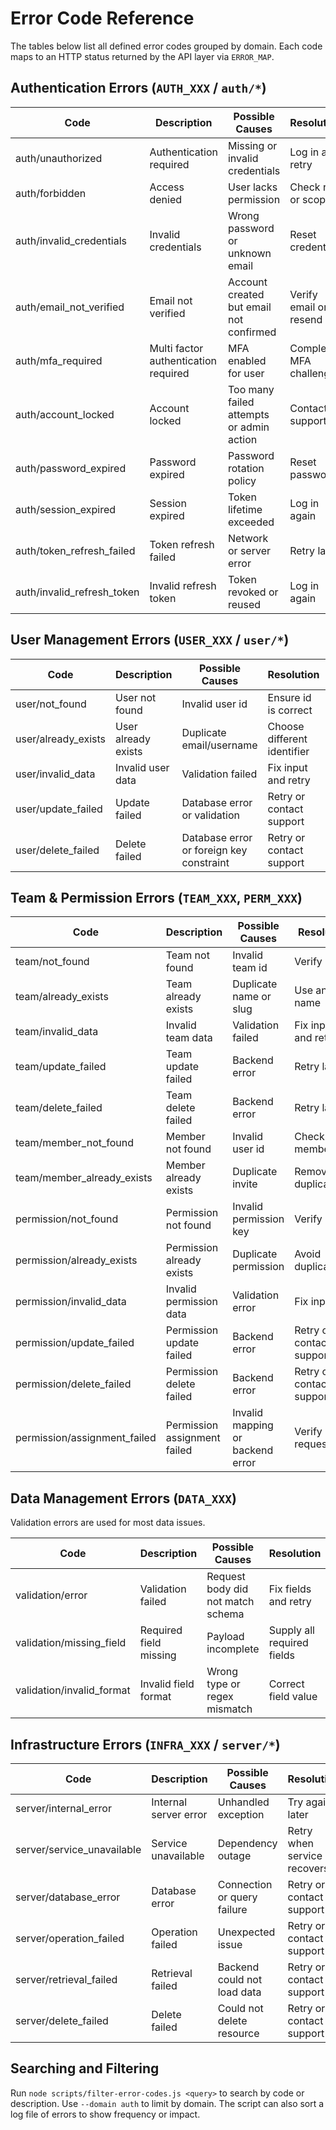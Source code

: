 # Error Code Reference

The tables below list all defined error codes grouped by domain. Each code maps to an HTTP status returned by the API layer via `ERROR_MAP`.

## Authentication Errors (`AUTH_XXX` / `auth/*`)

| Code | Description | Possible Causes | Resolution | HTTP Status |
|------|-------------|-----------------|------------|-------------|
| auth/unauthorized | Authentication required | Missing or invalid credentials | Log in and retry | 401 |
| auth/forbidden | Access denied | User lacks permission | Check role or scope | 403 |
| auth/invalid_credentials | Invalid credentials | Wrong password or unknown email | Reset credentials | 401 |
| auth/email_not_verified | Email not verified | Account created but email not confirmed | Verify email or resend link | 403 |
| auth/mfa_required | Multi factor authentication required | MFA enabled for user | Complete MFA challenge | 403 |
| auth/account_locked | Account locked | Too many failed attempts or admin action | Contact support | 403 |
| auth/password_expired | Password expired | Password rotation policy | Reset password | 403 |
| auth/session_expired | Session expired | Token lifetime exceeded | Log in again | 401 |
| auth/token_refresh_failed | Token refresh failed | Network or server error | Retry later | 401 |
| auth/invalid_refresh_token | Invalid refresh token | Token revoked or reused | Log in again | 401 |

## User Management Errors (`USER_XXX` / `user/*`)

| Code | Description | Possible Causes | Resolution | HTTP Status |
|------|-------------|-----------------|------------|-------------|
| user/not_found | User not found | Invalid user id | Ensure id is correct | 404 |
| user/already_exists | User already exists | Duplicate email/username | Choose different identifier | 409 |
| user/invalid_data | Invalid user data | Validation failed | Fix input and retry | 400 |
| user/update_failed | Update failed | Database error or validation | Retry or contact support | 500 |
| user/delete_failed | Delete failed | Database error or foreign key constraint | Retry or contact support | 500 |

## Team & Permission Errors (`TEAM_XXX`, `PERM_XXX`)

| Code | Description | Possible Causes | Resolution | HTTP Status |
|------|-------------|-----------------|------------|-------------|
| team/not_found | Team not found | Invalid team id | Verify id | 404 |
| team/already_exists | Team already exists | Duplicate name or slug | Use another name | 409 |
| team/invalid_data | Invalid team data | Validation failed | Fix input and retry | 400 |
| team/update_failed | Team update failed | Backend error | Retry later | 500 |
| team/delete_failed | Team delete failed | Backend error | Retry later | 500 |
| team/member_not_found | Member not found | Invalid user id | Check membership | 404 |
| team/member_already_exists | Member already exists | Duplicate invite | Remove duplicate | 409 |
| permission/not_found | Permission not found | Invalid permission key | Verify key | 404 |
| permission/already_exists | Permission already exists | Duplicate permission | Avoid duplicates | 409 |
| permission/invalid_data | Invalid permission data | Validation error | Fix input | 400 |
| permission/update_failed | Permission update failed | Backend error | Retry or contact support | 500 |
| permission/delete_failed | Permission delete failed | Backend error | Retry or contact support | 500 |
| permission/assignment_failed | Permission assignment failed | Invalid mapping or backend error | Verify request | 500 |

## Data Management Errors (`DATA_XXX`)

Validation errors are used for most data issues.

| Code | Description | Possible Causes | Resolution | HTTP Status |
|------|-------------|-----------------|------------|-------------|
| validation/error | Validation failed | Request body did not match schema | Fix fields and retry | 400 |
| validation/missing_field | Required field missing | Payload incomplete | Supply all required fields | 400 |
| validation/invalid_format | Invalid field format | Wrong type or regex mismatch | Correct field value | 400 |

## Infrastructure Errors (`INFRA_XXX` / `server/*`)

| Code | Description | Possible Causes | Resolution | HTTP Status |
|------|-------------|-----------------|------------|-------------|
| server/internal_error | Internal server error | Unhandled exception | Try again later | 500 |
| server/service_unavailable | Service unavailable | Dependency outage | Retry when service recovers | 503 |
| server/database_error | Database error | Connection or query failure | Retry or contact support | 500 |
| server/operation_failed | Operation failed | Unexpected issue | Retry or contact support | 500 |
| server/retrieval_failed | Retrieval failed | Backend could not load data | Retry or contact support | 500 |
| server/delete_failed | Delete failed | Could not delete resource | Retry or contact support | 500 |

## Searching and Filtering

Run `node scripts/filter-error-codes.js <query>` to search by code or description. Use `--domain auth` to limit by domain. The script can also sort a log file of errors to show frequency or impact.

